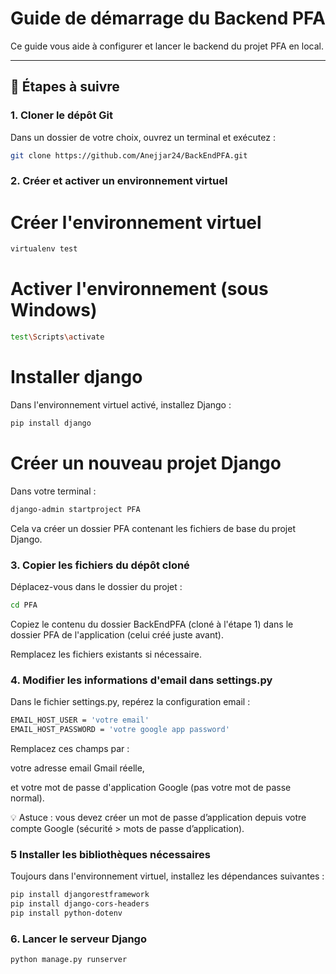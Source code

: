 # Guide de démarrage du Backend PFA

Ce guide vous aide à configurer et lancer le backend du projet PFA en local.

---

## 🔧 Étapes à suivre

### 1. Cloner le dépôt Git

Dans un dossier de votre choix, ouvrez un terminal et exécutez :

```bash
git clone https://github.com/Anejjar24/BackEndPFA.git
```

### 2. Créer et activer un environnement virtuel
# Créer l'environnement virtuel
```bash
virtualenv test
```

# Activer l'environnement (sous Windows)

```bash
test\Scripts\activate
```
# Installer django
Dans l'environnement virtuel activé, installez Django :
```bash
pip install django
```

# Créer un nouveau projet Django
Dans votre terminal :
```bash
django-admin startproject PFA
```

Cela va créer un dossier PFA contenant les fichiers de base du projet Django.
### 3. Copier les fichiers du dépôt cloné
Déplacez-vous dans le dossier du projet :
```bash
cd PFA
```

Copiez le contenu du dossier BackEndPFA (cloné à l'étape 1) dans le dossier PFA de l'application (celui créé juste avant).

Remplacez les fichiers existants si nécessaire.
### 4. Modifier les informations d'email dans settings.py
Dans le fichier settings.py, repérez la configuration email :

```bash
EMAIL_HOST_USER = 'votre email'
EMAIL_HOST_PASSWORD = 'votre google app password'
```
Remplacez ces champs par :

votre adresse email Gmail réelle,

et votre mot de passe d'application Google (pas votre mot de passe normal).

💡 Astuce : vous devez créer un mot de passe d’application depuis votre compte Google (sécurité > mots de passe d’application).
### 5 Installer les bibliothèques nécessaires
Toujours dans l'environnement virtuel, installez les dépendances suivantes :
```bash
pip install djangorestframework
pip install django-cors-headers
pip install python-dotenv
```

### 6. Lancer le serveur Django
```bash
python manage.py runserver
```

